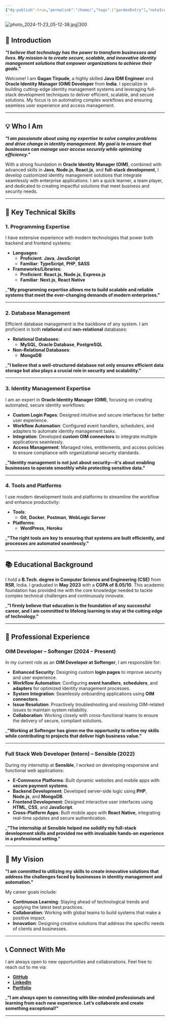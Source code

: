 ```yaml
---
{"dg-publish":true,"permalink":"/home/","tags":["gardenEntry"],"noteIcon":"","created":"2024-10-23T19:09:43.716+05:30","updated":"2024-11-23T06:01:54.733+05:30"}
---
```


![photo_2024-11-23_05-12-38.jpg|300](/img/user/Assets/profile/photo_2024-11-23_05-12-38.jpg)


## **🚀 Introduction**

***"I believe that technology has the power to transform businesses and lives. My mission is to create secure, scalable, and innovative identity management solutions that empower organizations to achieve their goals."***


Welcome! I am **Gagan Tirpude**, a highly skilled **Java IDM Engineer** and **Oracle Identity Manager (OIM) Developer** from **India**. I specialize in building cutting-edge identity management systems and leveraging full-stack development techniques to deliver efficient, scalable, and secure solutions. My focus is on automating complex workflows and ensuring seamless user experience and access management.

---

## **💡 Who I Am**

***"I am passionate about using my expertise to solve complex problems and drive change in identity management. My goal is to ensure that businesses can manage user access securely while optimizing efficiency."***

With a strong foundation in **Oracle Identity Manager (OIM)**, combined with advanced skills in **Java**, **Node.js**, **React.js**, and **full-stack development**, I develop customized identity management solutions that integrate seamlessly with enterprise applications. I am a quick learner, a team player, and dedicated to creating impactful solutions that meet business and security needs.

---

## **🎯 Key Technical Skills**

### **1. Programming Expertise**

I have extensive experience with modern technologies that power both backend and frontend systems:

- **Languages**:
    - **Proficient**: **Java**, **JavaScript**
    - **Familiar**: **TypeScript**, **PHP**, **SASS**
- **Frameworks/Libraries**:
    - **Proficient**: **React.js**, **Node.js**, **Express.js**
    - **Familiar**: **Next.js**, **React Native**

_**"My programming expertise allows me to build scalable and reliable systems that meet the ever-changing demands of modern enterprises."**

---

### **2. Database Management**

Efficient database management is the backbone of any system. I am proficient in both **relational** and **non-relational** databases:

- **Relational Databases**:
    - **MySQL**, **Oracle Database**, **PostgreSQL**
- **Non-Relational Databases**:
    - **MongoDB**

_**"I believe that a well-structured database not only ensures efficient data storage but also plays a crucial role in security and scalability."**

---

### **3. Identity Management Expertise**

I am an expert in **Oracle Identity Manager (OIM)**, focusing on creating automated, secure identity workflows:

- **Custom Login Pages**: Designed intuitive and secure interfaces for better user experience.
- **Workflow Automation**: Configured event handlers, schedulers, and adapters to automate identity management tasks.
- **Integration**: Developed **custom OIM connectors** to integrate multiple applications seamlessly.
- **Access Management**: Managed roles, entitlements, and access policies to ensure compliance with organizational security standards.

_**"Identity management is not just about security—it's about enabling businesses to operate smoothly while protecting sensitive data."**

---

### **4. Tools and Platforms**

I use modern development tools and platforms to streamline the workflow and enhance productivity:

- **Tools**:
    - **Git**, **Docker**, **Postman**, **WebLogic Server**
- **Platforms**:
    - **WordPress**, **Heroku**

_**"The right tools are key to ensuring that systems are built efficiently, and processes are automated seamlessly."**

---

## **📚 Educational Background**

I hold a **B.Tech. degree in Computer Science and Engineering (CSE)** from **RSR**, India. I graduated in **May 2023** with a **CGPA of 8.05/10**. This academic foundation has provided me with the core knowledge needed to tackle complex technical challenges and continuously innovate.

_**"I firmly believe that education is the foundation of any successful career, and I am committed to lifelong learning to stay at the cutting edge of technology."**

---

## **💼 Professional Experience**

### **OIM Developer – Softenger (2024 – Present)**

In my current role as an **OIM Developer at Softenger**, I am responsible for:

- **Enhanced Security**: Designing custom **login pages** to improve security and user experience.
- **Workflow Automation**: Configuring **event handlers**, **schedulers**, and **adapters** for optimized identity management processes.
- **System Integration**: Seamlessly onboarding applications using **OIM connectors**.
- **Issue Resolution**: Proactively troubleshooting and resolving OIM-related issues to maintain system reliability.
- **Collaboration**: Working closely with cross-functional teams to ensure the delivery of secure, compliant solutions.

_**"Working at Softenger has given me the opportunity to refine my skills while contributing to projects that deliver high business value."**

---

### **Full Stack Web Developer (Intern) – Sensible (2022)**

During my internship at **Sensible**, I worked on developing responsive and functional web applications:

- **E-Commerce Platforms**: Built dynamic websites and mobile apps with **secure payment systems**.
- **Backend Development**: Developed server-side logic using **PHP**, **Node.js**, and **MongoDB**.
- **Frontend Development**: Designed interactive user interfaces using **HTML**, **CSS**, and **JavaScript**.
- **Cross-Platform Apps**: Built mobile apps with **React Native**, integrating real-time updates and secure authentication.

_**"The internship at Sensible helped me solidify my full-stack development skills and provided me with invaluable hands-on experience in a professional setting."**

---

## **🌟 My Vision**

**"I am committed to utilizing my skills to create innovative solutions that address the challenges faced by businesses in identity management and automation."**

My career goals include:

- **Continuous Learning**: Staying ahead of technological trends and applying the latest best practices.
- **Collaboration**: Working with global teams to build systems that make a positive impact.
- **Innovation**: Designing creative solutions that address the specific needs of clients and businesses.

---

## **📞 Connect With Me**

I am always open to new opportunities and collaborations. Feel free to reach out to me via:

- **[GitHub](https://github.com/gagantirpude)**
- **[LinkedIn](https://linkedin.com/in/gagantirpude)**
- **[Portfolio](https://gagantirpude.com/)**

_**"I am always open to connecting with like-minded professionals and learning from each new experience. Let’s collaborate and create something exceptional!"**

---
